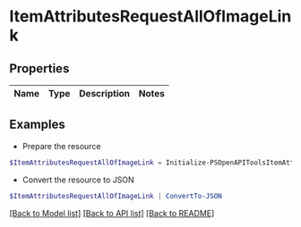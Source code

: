 # ItemAttributesRequestAllOfImageLink
## Properties

Name | Type | Description | Notes
------------ | ------------- | ------------- | -------------

## Examples

- Prepare the resource
```powershell
$ItemAttributesRequestAllOfImageLink = Initialize-PSOpenAPIToolsItemAttributesRequestAllOfImageLink 
```

- Convert the resource to JSON
```powershell
$ItemAttributesRequestAllOfImageLink | ConvertTo-JSON
```

[[Back to Model list]](../README.md#documentation-for-models) [[Back to API list]](../README.md#documentation-for-api-endpoints) [[Back to README]](../README.md)

